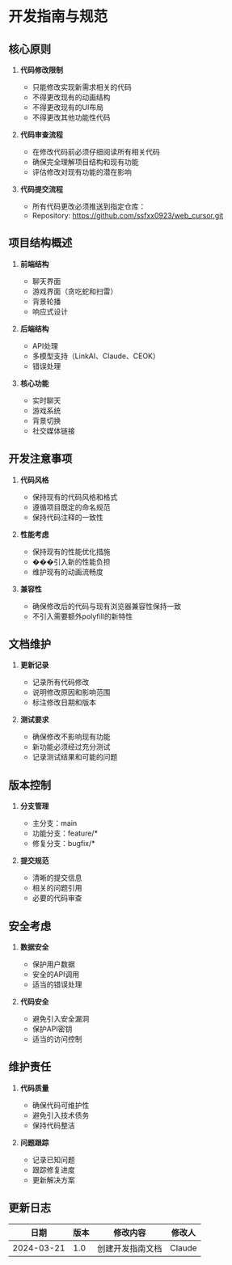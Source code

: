 # 开发指南与规范

## 核心原则

1. **代码修改限制**
   - 只能修改实现新需求相关的代码
   - 不得更改现有的动画结构
   - 不得更改现有的UI布局
   - 不得更改其他功能性代码

2. **代码审查流程**
   - 在修改代码前必须仔细阅读所有相关代码
   - 确保完全理解项目结构和现有功能
   - 评估修改对现有功能的潜在影响

3. **代码提交流程**
   - 所有代码更改必须推送到指定仓库：
   - Repository: https://github.com/ssfxx0923/web_cursor.git

## 项目结构概述

1. **前端结构**
   - 聊天界面
   - 游戏界面（贪吃蛇和扫雷）
   - 背景轮播
   - 响应式设计

2. **后端结构**
   - API处理
   - 多模型支持（LinkAI、Claude、CEOK）
   - 错误处理

3. **核心功能**
   - 实时聊天
   - 游戏系统
   - 背景切换
   - 社交媒体链接

## 开发注意事项

1. **代码风格**
   - 保持现有的代码风格和格式
   - 遵循项目既定的命名规范
   - 保持代码注释的一致性

2. **性能考虑**
   - 保持现有的性能优化措施
   - ���引入新的性能负担
   - 维护现有的动画流畅度

3. **兼容性**
   - 确保修改后的代码与现有浏览器兼容性保持一致
   - 不引入需要额外polyfill的新特性

## 文档维护

1. **更新记录**
   - 记录所有代码修改
   - 说明修改原因和影响范围
   - 标注修改日期和版本

2. **测试要求**
   - 确保修改不影响现有功能
   - 新功能必须经过充分测试
   - 记录测试结果和可能的问题

## 版本控制

1. **分支管理**
   - 主分支：main
   - 功能分支：feature/*
   - 修复分支：bugfix/*

2. **提交规范**
   - 清晰的提交信息
   - 相关的问题引用
   - 必要的代码审查

## 安全考虑

1. **数据安全**
   - 保护用户数据
   - 安全的API调用
   - 适当的错误处理

2. **代码安全**
   - 避免引入安全漏洞
   - 保护API密钥
   - 适当的访问控制

## 维护责任

1. **代码质量**
   - 确保代码可维护性
   - 避免引入技术债务
   - 保持代码整洁

2. **问题跟踪**
   - 记录已知问题
   - 跟踪修复进度
   - 更新解决方案

## 更新日志

| 日期 | 版本 | 修改内容 | 修改人 |
|------|------|----------|--------|
| 2024-03-21 | 1.0 | 创建开发指南文档 | Claude | 